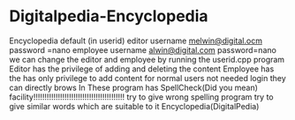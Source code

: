 # Digitalpedia-Encyclopedia
Encyclopedia
default (in userid) editor username melwin@digital.ocm password =nano employee username alwin@digital.com password=nano 
we can change the editor and employee by running the userid.cpp program
Editor has the privilege of adding and deleting the content 
Employee has the has only privilege to add content for normal users not needed login they can directly brows 
In These program has SpellCheck(Did you mean) facility!!!!!!!!!!!!!!!!!!!!!!!!!!!!!!!!!!!!!!!!! 
try to give wrong spelling program try to give similar words which are suitable to it Encyclopedia(DigitalPedia)
